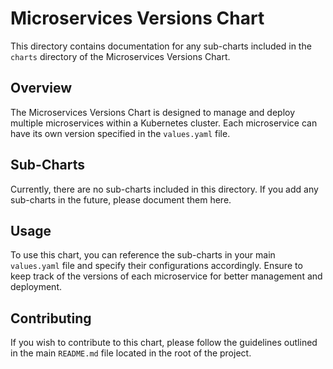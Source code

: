# Microservices Versions Chart

This directory contains documentation for any sub-charts included in the `charts` directory of the Microservices Versions Chart.

## Overview

The Microservices Versions Chart is designed to manage and deploy multiple microservices within a Kubernetes cluster. Each microservice can have its own version specified in the `values.yaml` file.

## Sub-Charts

Currently, there are no sub-charts included in this directory. If you add any sub-charts in the future, please document them here.

## Usage

To use this chart, you can reference the sub-charts in your main `values.yaml` file and specify their configurations accordingly. Ensure to keep track of the versions of each microservice for better management and deployment.

## Contributing

If you wish to contribute to this chart, please follow the guidelines outlined in the main `README.md` file located in the root of the project.